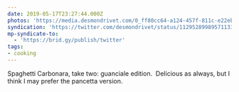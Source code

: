 ```yaml
---
date: 2019-05-17T23:27:44.000Z
photos: 'https://media.desmondrivet.com/0_ff80cc64-a124-457f-811c-e22eb7be41f0.jpg'
syndication: 'https://twitter.com/desmondrivet/status/1129528998957113344'
mp-syndicate-to:
  - 'https://brid.gy/publish/twitter'
tags:
- cooking
---
```


Spaghetti Carbonara, take two: guanciale edition. &nbsp;Delicious as always, but I think I may prefer the pancetta version.  
